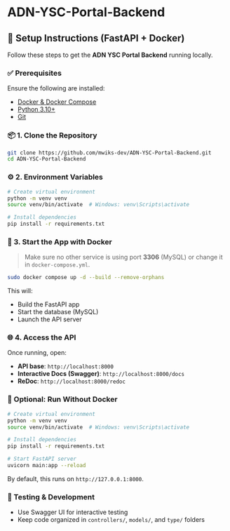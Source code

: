# ADN-YSC-Portal-Backend

## 🚀 Setup Instructions (FastAPI + Docker)
Follow these steps to get the **ADN YSC Portal Backend** running locally.

### ✅ Prerequisites
Ensure the following are installed:
* [Docker & Docker Compose](https://docs.docker.com/get-docker/)
* [Python 3.10+](https://www.python.org/downloads/)
* [Git](https://git-scm.com/)

### 📦 1. Clone the Repository

```bash
git clone https://github.com/mwiks-dev/ADN-YSC-Portal-Backend.git
cd ADN-YSC-Portal-Backend
```

### ⚙️ 2. Environment Variables
```bash 
# Create virtual environment
python -m venv venv
source venv/bin/activate  # Windows: venv\Scripts\activate

# Install dependencies
pip install -r requirements.txt
```

### 🐳 3. Start the App with Docker

> Make sure no other service is using port **3306** (MySQL) or change it in `docker-compose.yml`.

```bash
sudo docker compose up -d --build --remove-orphans
```
This will:

* Build the FastAPI app
* Start the database (MySQL)
* Launch the API server

### 🌐 4. Access the API

Once running, open:
* **API base**: `http://localhost:8000`
* **Interactive Docs (Swagger)**: `http://localhost:8000/docs`
* **ReDoc**: `http://localhost:8000/redoc`


### 🐍 Optional: Run Without Docker

```bash
# Create virtual environment
python -m venv venv
source venv/bin/activate  # Windows: venv\Scripts\activate

# Install dependencies
pip install -r requirements.txt

# Start FastAPI server
uvicorn main:app --reload
```

By default, this runs on `http://127.0.0.1:8000`.

### 🧪 Testing & Development

* Use Swagger UI for interactive testing
* Keep code organized in `controllers/`, `models/`, and `type/` folders
